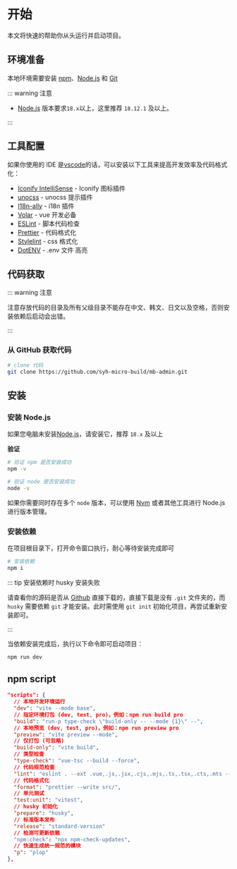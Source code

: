 # 开始

本文将快速的帮助你从头运行并启动项目。

## 环境准备

本地环境需要安装 [npm](https://www.npmjs.com/)、[Node.js](http://nodejs.org/) 和 [Git](https://git-scm.com/)

::: warning 注意

- [Node.js](http://nodejs.org/) 版本要求`18.x`以上，这里推荐 `18.12.1` 及以上。

:::

## 工具配置

如果你使用的 IDE 是[vscode](https://code.visualstudio.com/)的话，可以安装以下工具来提高开发效率及代码格式化：

- [Iconify IntelliSense](https://marketplace.visualstudio.com/items?itemName=antfu.iconify) - Iconify 图标插件
- [unocss](https://marketplace.visualstudio.com/items?itemName=antfu.unocss) - unocss 提示插件
- [I18n-ally](https://marketplace.visualstudio.com/items?itemName=Lokalise.i18n-ally) - i18n 插件
- [Volar](https://gitee.com/link?target=https%3A%2F%2Fmarketplace.visualstudio.com%2Fitems%3FitemName%3Djohnsoncodehk.volar) - vue 开发必备
- [ESLint](https://marketplace.visualstudio.com/items?itemName=dbaeumer.vscode-eslint) - 脚本代码检查
- [Prettier](https://marketplace.visualstudio.com/items?itemName=esbenp.prettier-vscode) - 代码格式化
- [Stylelint](https://marketplace.visualstudio.com/items?itemName=stylelint.vscode-stylelint) - css 格式化
- [DotENV](https://marketplace.visualstudio.com/items?itemName=mikestead.dotenv) - .env 文件 高亮

## 代码获取

::: warning 注意

注意存放代码的目录及所有父级目录不能存在中文、韩文、日文以及空格，否则安装依赖后启动会出错。

:::

### 从 GitHub 获取代码

```bash
# clone 代码
git clone https://github.com/syh-micro-build/mb-admin.git

```

## 安装

### 安装 Node.js

如果您电脑未安装[Node.js](https://nodejs.org/en/)，请安装它，推荐 `18.x` 及以上

**验证**

```bash
# 验证 npm 是否安装成功
npm -v

# 验证 node 是否安装成功
node -v
```

如果你需要同时存在多个 `node` 版本，可以使用 [Nvm](https://github.com/nvm-sh/nvm) 或者其他工具进行 Node.js 进行版本管理。

### 安装依赖

在项目根目录下，打开命令窗口执行，耐心等待安装完成即可

```bash
# 安装依赖
npm i
```

::: tip 安装依赖时 husky 安装失败

请查看你的源码是否从 [Github](https://github.com/syh-micro-build/mb-admin) 直接下载的，直接下载是没有 `.git` 文件夹的，而 `husky` 需要依赖 `git` 才能安装。此时需使用 `git init` 初始化项目，再尝试重新安装即可。

:::

当依赖安装完成后，执行以下命令即可启动项目：

```bash
npm run dev
```

## npm script

```json
"scripts": {
  // 本地开发环境运行
  "dev": "vite --mode base",
  // 指定环境打包 (dev, test, pro)，例如：npm run build pro
  "build": "run-p type-check \"build-only -- --mode {1}\" --",
  // 本地预览 (dev, test, pro)，例如：npm run preview pro
  "preview": "vite preview --mode",
  // 仅打包 (可忽略)
  "build-only": "vite build",
  // 类型检查
  "type-check": "vue-tsc --build --force",
  // 代码规范检查
  "lint": "eslint . --ext .vue,.js,.jsx,.cjs,.mjs,.ts,.tsx,.cts,.mts --fix --ignore-path .gitignore",
  // 代码格式化
  "format": "prettier --write src/",
  // 单元测试
  "test:unit": "vitest",
  // husky 初始化
  "prepare": "husky",
  // 标准版本发布
  "release": "standard-version"
  // 检测可更新依赖
  "npm:check": "npx npm-check-updates",
  // 快速生成统一规范的模块
  "p": "plop"
},
```
